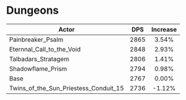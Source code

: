 # Dungeons
| Actor | DPS | Increase |
|---|:---:|:---:|
|Painbreaker_Psalm|2865|3.54%|
|Eternnal_Call_to_the_Void|2848|2.93%|
|Talbadars_Stratagem|2806|1.41%|
|Shadowflame_Prism|2794|0.98%|
|Base|2767|0.00%|
|Twins_of_the_Sun_Priestess_Conduit_15|2736|-1.12%|
